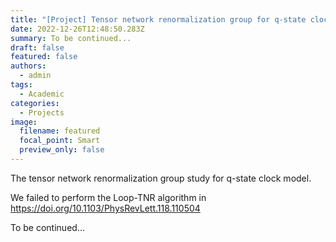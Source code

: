 ```yaml
---
title: "[Project] Tensor network renormalization group for q-state clock model"
date: 2022-12-26T12:48:50.283Z
summary: To be continued...
draft: false
featured: false
authors:
  - admin
tags:
  - Academic
categories:
  - Projects
image:
  filename: featured
  focal_point: Smart
  preview_only: false
---
```

T﻿he tensor network renormalization group study for q-state clock model. 

W﻿e failed to perform the Loop-TNR algorithm in <https://doi.org/10.1103/PhysRevLett.118.110504>

To be continued...